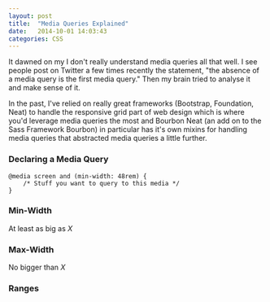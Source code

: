 ```yaml
---
layout: post
title:  "Media Queries Explained"
date:   2014-10-01 14:03:43
categories: CSS
---
```


It dawned on my I don't really understand media queries all that well. I see people post on Twitter a few times recently the statement, "the absence of a media query is the first media query." Then my brain tried to analyse it and make sense of it.

In the past, I've relied on really great frameworks (Bootstrap, Foundation, Neat) to handle the responsive grid part of web design which is where you'd leverage media queries the most and Bourbon Neat (an add on to the Sass Framework Bourbon) in particular has it's own mixins for handling media queries that abstracted media queries a little further.

### Declaring a Media Query

<pre><code class="language-css">@media screen and (min-width: 48rem) {
	/* Stuff you want to query to this media */
}</code></pre>

### Min-Width

At least as big as _X_

### Max-Width

No bigger than _X_

### Ranges
